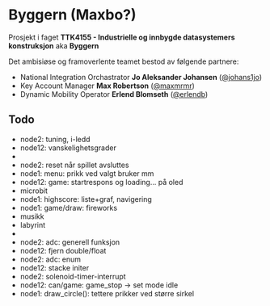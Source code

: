 # Byggern (Maxbo?)

Prosjekt i faget **TTK4155 - Industrielle og innbygde datasystemers konstruksjon** aka **Byggern**

Det ambisiøse og framoverlente teamet bestod av følgende partnere:

* National Integration Orchastrator **Jo Aleksander Johansen** ([@johans1jo](https://github.com/johans1jo))
* Key Account Manager **Max Robertson** ([@maxmrmr](https://github.com/maxmrmr))
* Dynamic Mobility Operator **Erlend Blomseth** ([@erlendb](https://github.com/erlendb))


## Todo

* node2: tuning, i-ledd
* node12: vanskelighetsgrader
*
* node2: reset når spillet avsluttes
* node1: menu: prikk ved valgt bruker mm
* node12: game: startrespons og loading... på oled
* microbit
* node1: highscore: liste+graf, navigering
* node1: game/draw: fireworks
* musikk
* labyrint
*
* node2: adc: generell funksjon
* node12: fjern double/float
* node2: adc: enum
* node12: stacke initer
* node2: solenoid-timer-interrupt
* node12: can/game: game_stop -> set mode idle
* node1: draw_circle(): tettere prikker ved større sirkel
